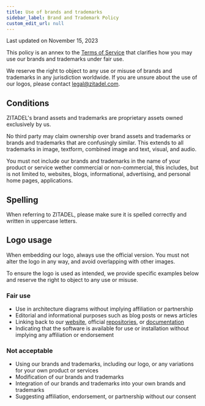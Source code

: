 ```yaml
---
title: Use of brands and trademarks
sidebar_label: Brand and Trademark Policy
custom_edit_url: null
---
```


Last updated on November 15, 2023

This policy is an annex to the [Terms of Service](../terms-of-service) that clarifies how you may use our brands and trademarks under fair use.

We reserve the right to object to any use or misuse of brands and trademarks in any jurisdiction worldwide.
If you are unsure about the use of our logos, please contact [legal@zitadel.com](mailto:legal@zitadel.com).

## Conditions

ZITADEL's brand assets and trademarks are proprietary assets owned exclusively by us.

No third party may claim ownership over brand assets and trademarks or brands and trademarks that are confusingly similar. This extends to all trademarks in image, textform, combined image and text, visual, and audio.

You must not include our brands and trademarks in the name of your product or service wether commercial or non-commercial, this includes, but is not limited to, websites, blogs, informational, advertising, and personal home pages, applications.

## Spelling

When referring to ZITADEL, please make sure it is spelled correctly and written in uppercase letters.

## Logo usage

When embedding our logo, always use the official version.
You must not alter the logo in any way, and avoid overlapping with other images.

To ensure the logo is used as intended, we provide specific examples below and reserve the right to object to any use or misuse.

### Fair use

- Use in architecture diagrams without implying affiliation or partnership
- Editorial and informational purposes such as blog posts or news articles
- Linking back to our [website](https://zitadel.com), official [repositories](https://github.com/zitadel), or [documentation](https://zitadel.com/docs)
- Indicating that the software is available for use or installation without implying any affiliation or endorsement

### Not acceptable

- Using our brands and trademarks, including our logo, or any variations for your own product or services
- Modification of our brands and trademarks
- Integration of our brands and trademarks into your own brands and trademarks
- Suggesting affiliation, endorsement, or partnership without our consent
